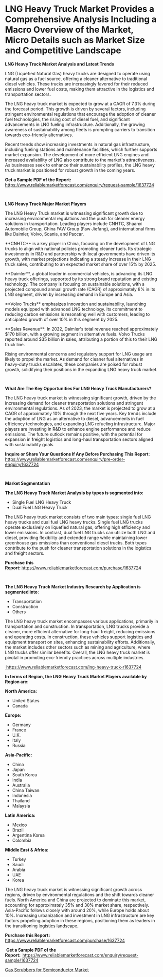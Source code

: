 <p><h1>LNG Heavy Truck Market Provides a Comprehensive Analysis Including a Macro Overview of the Market, Micro Details such as Market Size and Competitive Landscape</h1></p><p><strong>LNG Heavy Truck Market Analysis and Latest Trends</strong></p>
<p><p>LNG (Liquefied Natural Gas) heavy trucks are designed to operate using natural gas as a fuel source, offering a cleaner alternative to traditional diesel vehicles. These trucks are increasingly favored for their reduced emissions and lower fuel costs, making them attractive in the logistics and transportation sectors.</p><p>The LNG heavy truck market is expected to grow at a CAGR of 7.3% during the forecast period. This growth is driven by several factors, including stringent environmental regulations that encourage the adoption of cleaner fuel technologies, the rising cost of diesel fuel, and significant advancements in LNG fueling infrastructure. Additionally, the growing awareness of sustainability among fleets is prompting carriers to transition towards eco-friendly alternatives.</p><p>Recent trends show increasing investments in natural gas infrastructure, including fueling stations and maintenance facilities, which further supports market expansion. The development of more efficient LNG engines and increased availability of LNG also contribute to the market's attractiveness. As businesses seek to enhance their sustainability profiles, the LNG heavy truck market is positioned for robust growth in the coming years.</p></p>
<p><strong>Get a Sample PDF of the Report:&nbsp;</strong> <a href="https://www.reliablemarketforecast.com/enquiry/request-sample/1637724?utm_campaign=1840&utm_medium=2&utm_source=Github&utm_content=ia&utm_term=08032025&utm_id=lng-heavy-truck">https://www.reliablemarketforecast.com/enquiry/request-sample/1637724</a></p>
<p>&nbsp;</p>
<p><strong>LNG Heavy Truck Major Market Players</strong></p>
<p><p>The LNG Heavy Truck market is witnessing significant growth due to increasing environmental regulations and the push for cleaner energy solutions in transportation. Leading players include CNHTC, Shaanxi Automobile Group, China FAW Group (Faw Jiefang), and international firms like Daimler, Volvo, Scania, and Paccar.</p><p>**CNHTC** is a key player in China, focusing on the development of LNG trucks to align with national policies promoting cleaner fuels. Its strategic investments in R&D and partnership with local governments have driven its growth, with market projections indicating a steady increase in their LNG truck sales, contributing to an expected market share of over 15% by 2025.</p><p>**Daimler**, a global leader in commercial vehicles, is advancing its LNG heavy truck offerings, supported by its strong brand reputation and existing technology. The company is focusing on sustainable solutions, with a projected compound annual growth rate (CAGR) of approximately 8% in its LNG segment, driven by increasing demand in Europe and Asia.</p><p>**Volvo Trucks** emphasizes innovation and sustainability, launching models equipped with advanced LNG technology. Its commitment to reducing carbon emissions is resonating well with customers, leading to anticipated growth of over 10% in this segment by 2025.</p><p>**Sales Revenue**: In 2022, Daimler's total revenue reached approximately $170 billion, with a growing segment in alternative fuels. Volvo Trucks reported around $35 billion in sales, attributing a portion of this to their LNG truck line.</p><p>Rising environmental concerns and regulatory support for LNG usage are likely to propel the market. As demand for cleaner fuel alternatives in heavy-duty trucks escalates, these companies are poised for robust growth, solidifying their positions in the expanding LNG heavy truck market.</p></p>
<p>&nbsp;</p>
<p><strong>What Are The Key Opportunities For LNG Heavy Truck Manufacturers?</strong></p>
<p><p>The LNG heavy truck market is witnessing significant growth, driven by the increasing demand for cleaner transportation solutions and stringent environmental regulations. As of 2023, the market is projected to grow at a CAGR of approximately 10% through the next five years. Key trends include the adoption of LNG as an alternative to diesel, advancements in fuel efficiency technologies, and expanding LNG refueling infrastructure. Major players are investing in R&D to enhance engine performance and reduce emissions. The future outlook remains positive, with the potential for expansion in freight logistics and long-haul transportation sectors aligned with sustainability goals.</p></p>
<p><strong>Inquire or Share Your Questions If Any Before Purchasing This Report:</strong> <a href="https://www.reliablemarketforecast.com/enquiry/pre-order-enquiry/1637724?utm_campaign=1840&utm_medium=2&utm_source=Github&utm_content=ia&utm_term=08032025&utm_id=lng-heavy-truck">https://www.reliablemarketforecast.com/enquiry/pre-order-enquiry/1637724</a></p>
<p>&nbsp;</p>
<p><strong>Market Segmentation</strong></p>
<p><strong>The LNG Heavy Truck Market Analysis by types is segmented into:</strong></p>
<p><ul><li>Single Fuel LNG Heavy Truck</li><li>Dual Fuel LNG Heavy Truck</li></ul></p>
<p><p>The LNG heavy truck market consists of two main types: single fuel LNG heavy trucks and dual fuel LNG heavy trucks. Single fuel LNG trucks operate exclusively on liquefied natural gas, offering high efficiency and lower emissions. In contrast, dual fuel LNG trucks can utilize both LNG and diesel, providing flexibility and extended range while maintaining lower greenhouse gas emissions than conventional diesel trucks. Both types contribute to the push for cleaner transportation solutions in the logistics and freight sectors.</p></p>
<p><strong>Purchase this Report:&nbsp;</strong><a href="https://www.reliablemarketforecast.com/purchase/1637724?utm_campaign=1840&utm_medium=2&utm_source=Github&utm_content=ia&utm_term=08032025&utm_id=lng-heavy-truck">https://www.reliablemarketforecast.com/purchase/1637724</a></p>
<p>&nbsp;</p>
<p><strong>The LNG Heavy Truck Market Industry Research by Application is segmented into:</strong></p>
<p><ul><li>Transportation</li><li>Construction</li><li>Others</li></ul></p>
<p><p>The LNG heavy truck market encompasses various applications, primarily in transportation and construction. In transportation, LNG trucks provide a cleaner, more efficient alternative for long-haul freight, reducing emissions and operating costs. In construction, these vehicles support logistics and equipment transport on sites, enhancing sustainability efforts. Additionally, the market includes other sectors such as mining and agriculture, where LNG trucks offer similar benefits. Overall, the LNG heavy truck market is pivotal in promoting eco-friendly practices across multiple industries.</p></p>
<p><a href="https://www.reliablemarketforecast.com/lng-heavy-truck-r1637724?utm_campaign=1840&utm_medium=2&utm_source=Github&utm_content=ia&utm_term=08032025&utm_id=lng-heavy-truck">&nbsp;https://www.reliablemarketforecast.com/lng-heavy-truck-r1637724</a></p>
<p><strong>In terms of Region, the LNG Heavy Truck Market Players available by Region are:</strong></p>
<p>
    <p> <strong> North America: </strong>
        <ul>
            <li>United States</li>
            <li>Canada</li>
        </ul>
        </p> 
    <p> <strong> Europe: </strong>
        <ul>
            <li>Germany</li>
            <li>France</li>
            <li>U.K.</li>
            <li>Italy</li>
            <li>Russia</li>
        </ul>
        </p> 
    <p> <strong> Asia-Pacific: </strong>
        <ul>
            <li>China</li>
            <li>Japan</li>
            <li>South Korea</li>
            <li>India</li>
            <li>Australia</li>
            <li>China Taiwan</li>
            <li>Indonesia</li>
            <li>Thailand</li>
            <li>Malaysia</li>
        </ul>
        </p> 
    <p> <strong> Latin America: </strong>
        <ul>
            <li>Mexico</li>
            <li>Brazil</li>
            <li>Argentina Korea</li>
            <li>Colombia</li>
        </ul>
        </p> 
    <p> <strong> Middle East & Africa: </strong>
        <ul>
            <li>Turkey</li>
            <li>Saudi</li>
            <li>Arabia</li>
            <li>UAE</li>
            <li>Korea</li>
        </ul>
    </p>
    </p>
<p><p>The LNG heavy truck market is witnessing significant growth across regions, driven by environmental regulations and the shift towards cleaner fuels. North America and China are projected to dominate this market, accounting for approximately 35% and 30% market share, respectively. Asia-Pacific follows closely with around 20%, while Europe holds about 10%. Increasing urbanization and investment in LNG infrastructure are key factors propelling adoption in these regions, positioning them as leaders in the transitioning logistics landscape.</p></p>
<p><strong>Purchase this Report: </strong><a href="https://www.reliablemarketforecast.com/purchase/1637724?utm_campaign=1840&utm_medium=2&utm_source=Github&utm_content=ia&utm_term=08032025&utm_id=lng-heavy-truck">https://www.reliablemarketforecast.com/purchase/1637724</a></p>
<p>&nbsp;<strong>Get a Sample PDF of the Report:&nbsp;&nbsp;</strong><a href="https://www.reliablemarketforecast.com/enquiry/request-sample/1637724?utm_campaign=1840&utm_medium=2&utm_source=Github&utm_content=ia&utm_term=08032025&utm_id=lng-heavy-truck">https://www.reliablemarketforecast.com/enquiry/request-sample/1637724</a></p>
<p><strong></strong></p>
<p><p><a href="https://github.com/vimar16th/Market-Research-Report-List-7/blob/main/gas-scrubbers-for-semiconductor-market.md?utm_campaign=1840&utm_medium=2&utm_source=Github&utm_content=ia&utm_term=08032025&utm_id=lng-heavy-truck">Gas Scrubbers for Semiconductor Market</a></p></p>